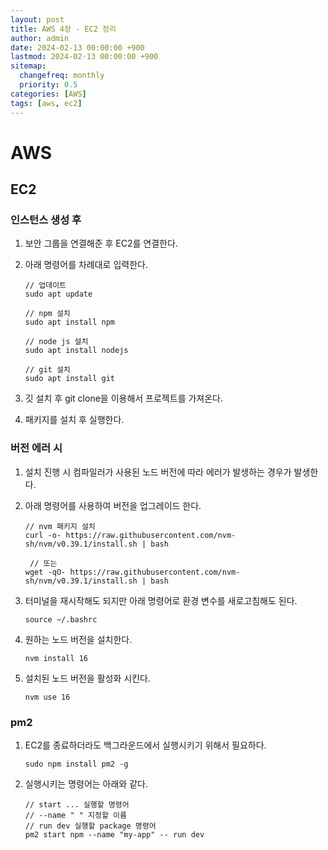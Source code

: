 ```yaml
---
layout: post
title: AWS 4장 - EC2 정리
author: admin
date: 2024-02-13 00:00:00 +900
lastmod: 2024-02-13 00:00:00 +900
sitemap:
  changefreq: monthly
  priority: 0.5
categories: [AWS]
tags: [aws, ec2]
---
```


# AWS

## EC2

### 인스턴스 생성 후

1.  보안 그룹을 연결해준 후 EC2를 연결한다.
2.  아래 명령어를 차례대로 입력한다.

    ```
    // 업데이트
    sudo apt update

    // npm 설치
    sudo apt install npm

    // node js 설치
    sudo apt install nodejs

    // git 설치
    sudo apt install git
    ```

3.  깃 설치 후 git clone을 이용해서 프로젝트를 가져온다.
4.  패키지를 설치 후 실행한다.

### 버전 에러 시

1. 설치 진행 시 컴파일러가 사용된 노드 버전에 따라 에러가 발생하는 경우가 발생한다.
2. 아래 명령어를 사용하여 버전을 업그레이드 한다.

   ```
   // nvm 패키지 설치
   curl -o- https://raw.githubusercontent.com/nvm-sh/nvm/v0.39.1/install.sh | bash

    // 또는
   wget -qO- https://raw.githubusercontent.com/nvm-sh/nvm/v0.39.1/install.sh | bash
   ```

3. 터미널을 재시작해도 되지만 아래 명령어로 환경 변수를 새로고침해도 된다.

   ```
   source ~/.bashrc
   ```

4. 원하는 노드 버전을 설치한다.

   ```
   nvm install 16
   ```

5. 설치된 노드 버전을 활성화 시킨다.
   ```
   nvm use 16
   ```

### pm2

1. EC2를 종료하더라도 백그라운드에서 실행시키기 위해서 필요하다.

   ```
   sudo npm install pm2 -g
   ```

2. 실행시키는 명령어는 아래와 같다.
   ```
   // start ... 실행할 명령어
   // --name " " 지정할 이름
   // run dev 실행할 package 명령어
   pm2 start npm --name "my-app" -- run dev
   ```
